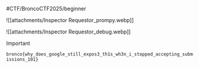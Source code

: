 #CTF/BroncoCTF2025/beginner 

![[attachments/Inspector Requestor_prompy.webp]]

![[attachments/Inspector Requestor_debug.webp]]

> [!IMPORTANT]
> `bronco{why_does_google_still_expos3_th1s_wh3n_i_stopped_accepting_submissions_101}`